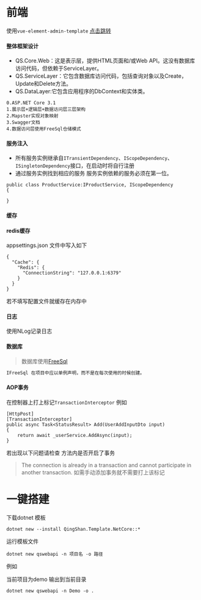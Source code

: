 # 前端
使用`vue-element-admin-template`
[点击跳转](https://github.com/qingshan315/QS.Admin)

#### 整体框架设计
- QS.Core.Web：这是表示层，提供HTML页面和/或Web API。这没有数据库访问代码，但依赖于ServiceLayer。
- QS.ServiceLayer：它包含数据库访问代码，包括查询对象以及Create，Update和Delete方法。
- QS.DataLayer:它包含应用程序的DbContext和实体类。
```
0.ASP.NET Core 3.1
1.展示层+逻辑层+数据访问层三层架构
2.Mapster实现对象映射
3.Swagger文档
4.数据访问层使用FreeSql仓储模式
```

#### 服务注入
- 所有服务实例继承自`ITransientDependency`、`IScopeDependency`、`ISingletonDependency`接口，在启动时将自行注册
- 通过服务实例找到相应的服务 服务实例依赖的服务必须在第一位。
```
public class ProductService:IProductService, IScopeDependency
{

}
```


#### 缓存
#### redis缓存

appsettings.json 文件中写入如下 
```
{
  "Cache": {
    "Redis": {
      "ConnectionString": "127.0.0.1:6379"
    }
  }
}

```

若不填写配置文件就缓存在内存中

#### 日志

使用NLog记录日志

#### 数据库

> 数据库使用[FreeSql](http://freesql.net/)

```csharp
IFreeSql 在项目中应以单例声明，而不是在每次使用的时候创建。
```

#### AOP事务
在控制器上打上标记`TransactionInterceptor` 例如
```
[HttpPost]
[TransactionInterceptor]
public async Task<StatusResult> Add(UserAddInputDto input)
{
    return await _userService.AddAsync(input);
}
```
若出现以下问题请检查 方法内是否开启了事务 
> The connection is already in a transaction and cannot participate in another transaction.
> 如需手动添加事务就不需要打上该标记

# 一键搭建

下载dotnet 模板

`dotnet new --install QingShan.Template.NetCore::*`

运行模板文件

```
dotnet new qswebapi -n 项目名 -o 路径
```

例如 

当前项目为demo 输出到当前目录

```
dotnet new qswebapi -n Demo -o .
```

